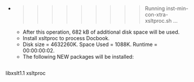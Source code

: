 * >>>>>>>>> Running inst-min-con-xtra-xsltproc.sh ...
  * After this operation, 682 kB of additional disk space will be used.
  * Install xsltproc to process Docbook.
  * Disk size = 4632260K. Space Used = 1088K. Runtime = 00:00:00:02.
  * The following NEW packages will be installed:
  ```bash
libxslt1.1 xsltproc
  ```
